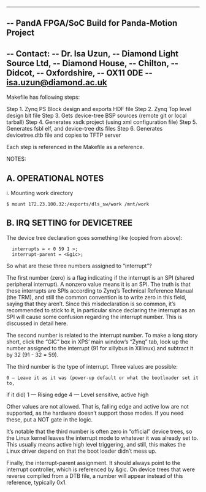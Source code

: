 ------------------------------------------------------------------------
-- PandA FPGA/SoC Build for Panda-Motion Project
--
-- Contact:
--      Dr. Isa Uzun,
--      Diamond Light Source Ltd,
--      Diamond House,
--      Chilton,
--      Didcot,
--      Oxfordshire,
--      OX11 0DE
--      isa.uzun@diamond.ac.uk
------------------------------------------------------------------------

Makefile has following steps:

  Step 1. Zynq PS Block design and exports HDF file
  Step 2. Zynq Top level design bit file
  Step 3. Gets device-tree BSP sources (remote git or local tarball)
  Step 4. Generates xsdk project (using xml configuration file)
  Step 5. Generates fsbl elf, and device-tree dts files
  Step 6. Generates devicetree.dtb file and copies to TFTP server


Each step is referenced in the Makefile as a reference.


NOTES:

A. OPERATIONAL NOTES
--------------------
i. Mounting work directory

    $ mount 172.23.100.32:/exports/dls_sw/work /mnt/work


B. IRQ SETTING for DEVICETREE
------------------------------

The device tree declaration goes something like (copied from above):

      interrupts = < 0 59 1 >;
      interrupt-parent = <&gic>;

So what are these three numbers assigned to “interrupt”?

The first number (zero) is a flag indicating if the interrupt is an SPI (shared
peripheral interrupt). A nonzero value means it is an SPI. The truth is that
these interrupts are SPIs according to Zynq’s Technical Reference Manual (the
TRM), and still the common convention is to write zero in this field, saying
that they aren’t. Since this misdeclaration is so common, it’s recommended to
stick to it, in particular since declaring the interrupt as an SPI will cause
some confusion regarding the interrupt number. This is discussed in detail here.

The second number is related to the interrupt number. To make a long story
short, click the “GIC” box in XPS’ main window’s “Zynq” tab, look up the number
assigned to the interrupt (91 for xillybus in Xillinux) and subtract it by 32
(91 - 32 = 59).

The third number is the type of interrupt. Three values are possible:

    0 — Leave it as it was (power-up default or what the bootloader set it to,
if it did)
    1 — Rising edge
    4 — Level sensitive, active high

Other values are not allowed. That is, falling edge and active low are not
supported, as the hardware doesn’t support those modes. If you need these, put a
NOT gate in the logic.

It’s notable that the third number is often zero in “official” device trees, so
the Linux kernel leaves the interrupt mode to whatever it was already set to.
This usually means active high level triggering, and still, this makes the Linux
driver depend on that the boot loader didn’t mess up.

Finally, the interrupt-parent assignment. It should always point to the
interrupt controller, which is referenced by &gic. On device trees that were
reverse compiled from a DTB file, a number will appear instead of this
reference, typically 0x1.
